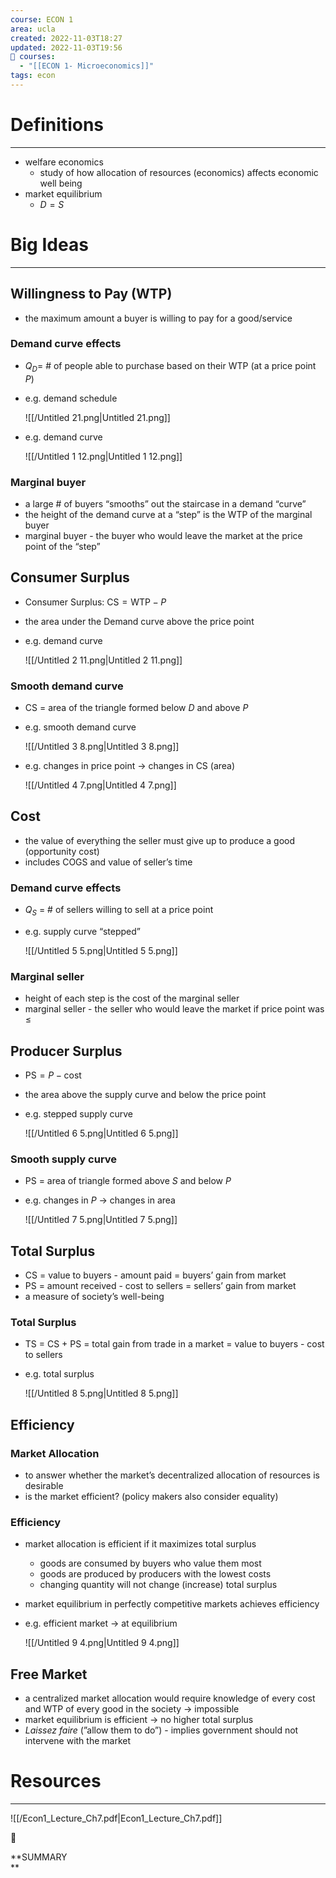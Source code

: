 ```yaml
---
course: ECON 1
area: ucla
created: 2022-11-03T18:27
updated: 2022-11-03T19:56
📕 courses:
  - "[[ECON 1- Microeconomics]]"
tags: econ
---
```

# Definitions

---

- welfare economics
    - study of how allocation of resources (economics) affects economic well being
- market equilibrium
    - $D=S$﻿

# Big Ideas

---

## Willingness to Pay (WTP)

- the maximum amount a buyer is willing to pay for a good/service

### Demand curve effects

- $Q_D=$﻿ # of people able to purchase based on their WTP (at a price point $P$﻿)
- e.g. demand schedule
    
    ![[/Untitled 21.png|Untitled 21.png]]
    
- e.g. demand curve
    
    ![[/Untitled 1 12.png|Untitled 1 12.png]]
    

### Marginal buyer

- a large # of buyers “smooths” out the staircase in a demand “curve”
- the height of the demand curve at a “step” is the WTP of the marginal buyer
- marginal buyer - the buyer who would leave the market at the price point of the “step”

  

## Consumer Surplus

- Consumer Surplus: $\text{CS}=\text{WTP}-P$﻿
- the area under the Demand curve above the price point
- e.g. demand curve
    
    ![[/Untitled 2 11.png|Untitled 2 11.png]]
    

### Smooth demand curve

- CS = area of the triangle formed below $D$﻿ and above $P$﻿
- e.g. smooth demand curve
    
    ![[/Untitled 3 8.png|Untitled 3 8.png]]
    
- e.g. changes in price point → changes in CS (area)
    
    ![[/Untitled 4 7.png|Untitled 4 7.png]]
    

## Cost

- the value of everything the seller must give up to produce a good (opportunity cost)
- includes COGS and value of seller’s time

### Demand curve effects

- $Q_S$﻿ = # of sellers willing to sell at a price point
- e.g. supply curve “stepped”
    
    ![[/Untitled 5 5.png|Untitled 5 5.png]]
    

### Marginal seller

- height of each step is the cost of the marginal seller
- marginal seller - the seller who would leave the market if price point was ≤

## Producer Surplus

- $\text{PS}=P-\text{cost}$﻿
- the area above the supply curve and below the price point
- e.g. stepped supply curve
    
    ![[/Untitled 6 5.png|Untitled 6 5.png]]
    

### Smooth supply curve

- PS = area of triangle formed above $S$﻿ and below $P$﻿
- e.g. changes in $P$﻿ → changes in area
    
    ![[/Untitled 7 5.png|Untitled 7 5.png]]
    

## Total Surplus

- CS = value to buyers - amount paid = buyers’ gain from market
- PS = amount received - cost to sellers = sellers’ gain from market
- a measure of society’s well-being

### Total Surplus

- TS = CS + PS = total gain from trade in a market = value to buyers - cost to sellers
- e.g. total surplus
    
    ![[/Untitled 8 5.png|Untitled 8 5.png]]
    

## Efficiency

### Market Allocation

- to answer whether the market’s decentralized allocation of resources is desirable
- is the market efficient? (policy makers also consider equality)

### Efficiency

- market allocation is efficient if it maximizes total surplus
    - goods are consumed by buyers who value them most
    - goods are produced by producers with the lowest costs
    - changing quantity will not change (increase) total surplus
- market equilibrium in perfectly competitive markets achieves efficiency
- e.g. efficient market → at equilibrium
    
    ![[/Untitled 9 4.png|Untitled 9 4.png]]
    

## Free Market

- a centralized market allocation would require knowledge of every cost and WTP of every good in the society → impossible
- market equilibrium is efficient → no higher total surplus
- _Laissez faire_ (”allow them to do”) - implies government should not intervene with the market

# Resources

---

![[/Econ1_Lecture_Ch7.pdf|Econ1_Lecture_Ch7.pdf]]

📌

**SUMMARY  
**